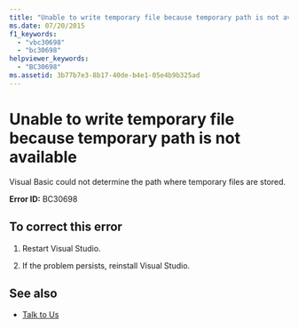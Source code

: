 ```yaml
---
title: "Unable to write temporary file because temporary path is not available"
ms.date: 07/20/2015
f1_keywords: 
  - "vbc30698"
  - "bc30698"
helpviewer_keywords: 
  - "BC30698"
ms.assetid: 3b77b7e3-8b17-40de-b4e1-05e4b9b325ad
---
```

# Unable to write temporary file because temporary path is not available
Visual Basic could not determine the path where temporary files are stored.  
  
 **Error ID:** BC30698  
  
## To correct this error  
  
1.  Restart Visual Studio.  
  
2.  If the problem persists, reinstall Visual Studio.  
  
## See also
- [Talk to Us](/visualstudio/ide/talk-to-us)
